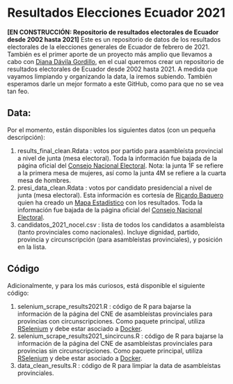 # Resultados Elecciones Ecuador 2021 # 

**[EN CONSTRUCCIÓN: Repositorio de resultados electorales de Ecuador desde 2002 hasta 2021]** Este es un repositorio de datos de los resultados electorales de la elecciones generales de Ecuador de febrero de 2021. También es el primer aporte de un proyecto más amplio que llevamos a cabo con [Diana Dávila Gordillo](https://twitter.com/DiDavilaG), en el cual queremos crear un repositorio de resultados electorales de Ecuador desde 2002 hasta 2021. A medida que vayamos limpiando y organizando la data, la iremos subiendo. También esperamos darle un mejor formato a este GitHub, como para que no se vea tan feo. 

## Data: ##
Por el momento, están disponibles los siguientes datos (con un pequeña descripción):

1. results_final_clean.Rdata : votos por partido para asambleísta provincial a nivel de junta (mesa electoral). Toda la información fue bajada de la página oficial del [Consejo Nacional Electoral](https://resultados.cne.gob.ec/). Nota: la junta 1F se refiere a la primera mesa de mujeres, así como la junta 4M se refiere a la cuarta mesa de hombres. 
2. presi_data_clean.Rdata : votos por candidato presidencial a nivel de junta (mesa electoral). Esta información es cortesía de [Ricardo Baquero](https://twitter.com/RocordoB) quien ha creado un [Mapa Estadístico](https://github.com/RickyTB/elecciones-2021) con los resultados. Toda la información fue bajada de la página oficial del [Consejo Nacional Electoral](https://resultados.cne.gob.ec/).
3. candidatos_2021_nocel.csv : lista de todos los candidatos a asambleísta (tanto provinciales como nacionales). Incluye dignidad, partido, provincia y circunscripción (para asambleístas provinciales), y posición en la lista. 

## Código ##
Adicionalmente, y para los más curiosos, está disponible el siguiente código:

1. selenium_scrape_results2021.R : código de R para bajarse la información de la página del CNE de asambleístas provinciales para provincias con circunscripciones. Como paquete principal, utiliza [RSelenium](https://cran.r-project.org/web/packages/RSelenium/index.html) y debe estar asociado a [Docker](https://www.docker.com/).
2. selenium_scrape_results2021_sincircuns.R : código de R para bajarse la información de la página del CNE de asambleístas provinciales para provincias sin circunscripciones. Como paquete principal, utiliza [RSelenium](https://cran.r-project.org/web/packages/RSelenium/index.html) y debe estar asociado a [Docker](https://www.docker.com/). 
3. data_clean_results.R : código de R para limpiar la data de asambleístas provinciales. 
 
